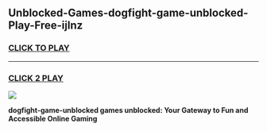 
## Unblocked-Games-dogfight-game-unblocked-Play-Free-ijlnz
<h3>
<a href="https://premium76.site?title=dogfight-game-unblocked&ref=21A">CLICK TO PLAY</a></h3>
<hr>

<h3>
<a href="https://premium76.site?title=dogfight-game-unblocked&ref=21A">CLICK 2 PLAY</a>
  
</h3>

<a href="https://premium76.site?title=dogfight-game-unblocked&ref=21A"><img src="https://clearcache.store/games.png"></a>


**dogfight-game-unblocked games unblocked: Your Gateway to Fun and Accessible Online Gaming**
